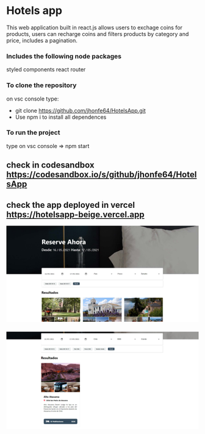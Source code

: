 
# Hotels app

This web application built in react.js allows users to exchage coins for products, users can recharge coins and filters products by category and price, includes a pagination.

### Includes the following node packages

styled components
react router


### To clone the repository

on vsc console type: 

- git clone https://github.com/jhonfe64/HotelsApp.git
- Use npm i to install all dependences 


### To run the project

type on vsc console => npm start

## check in codesandbox https://codesandbox.io/s/github/jhonfe64/HotelsApp
## check the app deployed in vercel https://hotelsapp-beige.vercel.app




![](https://github.com/jhonfe64/HotelsApp/blob/master/hotel1.jpg?raw=true)
###
![](https://github.com/jhonfe64/HotelsApp/blob/master/hotel2.jpg?raw=true)
